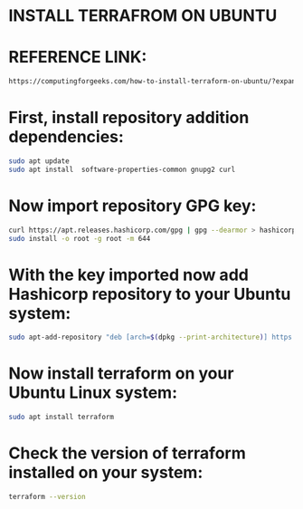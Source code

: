 # INSTALL TERRAFROM ON UBUNTU 

# REFERENCE LINK: 

```bash
https://computingforgeeks.com/how-to-install-terraform-on-ubuntu/?expand_article=1
```

# First, install repository addition dependencies:

```bash
sudo apt update
sudo apt install  software-properties-common gnupg2 curl
```

# Now import repository GPG key:

```bash
curl https://apt.releases.hashicorp.com/gpg | gpg --dearmor > hashicorp.gpg
sudo install -o root -g root -m 644 
```

# With the key imported now add Hashicorp repository to your Ubuntu system:

```bash
sudo apt-add-repository "deb [arch=$(dpkg --print-architecture)] https://apt.releases.hashicorp.com $(lsb_release -cs) main"
```

# Now install terraform on your Ubuntu Linux system:

```bash
sudo apt install terraform
```

# Check the version of terraform installed on your system:

```bash
terraform --version
```